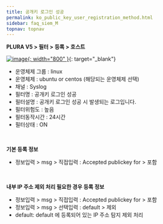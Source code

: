 ```yaml
---
title: 공개키 로그인 성공
permalink: ko_public_key_user_registration_method.html
sidebar: faq_siem_M
topnav: topnav
---
```


**PLURA V5 > 필터 > 등록 > 호스트**

[![image](/docs/images/Additianal/public_key/02.png){: width="800" }](/docs/images/Additianal/public_key/02.png){: target="_blank"}

- 운영체제 그룹 : linux
- 운영체제 : ubuntu or centos (해당되는 운영체제 선택)
- 채널 : Syslog
- 필터명 : 공개키 로그인 성공
- 필터설명 : 공개키 로그인 성공 시 발생되는 로그입니다.
- 필터위험도 : 높음
- 필터동작시간 : 24시간
- 필터상태 : ON

<br />

**기본 등록 정보**

- 정보입력 > msg > 직접입력 : Accepted publickey for > 포함

 
<br />

**내부 IP 주소 제외 처리 필요한 경우 등록 정보**

- 정보입력 > msg > 직접입력 : Accepted publickey for > 포함
- 정보입력 > msg > 선택입력 : default > 제외
- default: default 에 등록되어 있는 IP 주소 탐지 제외 처리